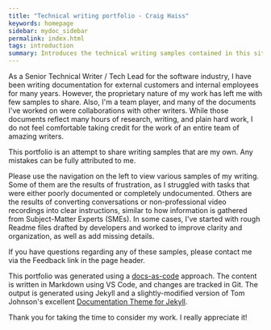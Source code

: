 ```yaml
---
title: "Technical writing portfolio - Craig Haiss"
keywords: homepage
sidebar: mydoc_sidebar
permalink: index.html
tags: introduction
summary: Introduces the technical writing samples contained in this site
---
```


As a Senior Technical Writer / Tech Lead for the software industry, I have been writing documentation for external customers and internal employees for many years. However, the proprietary nature of my work has left me with few samples to share. Also, I'm a team player, and many of the documents I've worked on were collaborations with other writers. While those documents reflect many hours of research, writing, and plain hard work, I do not feel comfortable taking credit for the work of an entire team of amazing writers.

This portfolio is an attempt to share writing samples that are my own. Any mistakes can be fully attributed to me.

Please use the navigation on the left to view various samples of my writing. Some of them are the results of frustration, as I struggled with tasks that were either poorly documented or completely undocumented. Others are the results of converting conversations or non-professional video recordings into clear instructions, similar to how information is gathered from Subject-Matter Experts (SMEs). In some cases, I've started with rough Readme files drafted by developers and worked to improve clarity and organization, as well as add missing details.

If you have questions regarding any of these samples, please contact me via the Feedback link in the page header.

This portfolio was generated using a [docs-as-code](https://www.writethedocs.org/guide/docs-as-code/) approach. The content is written in Markdown using VS Code, and changes are tracked in Git. The output is generated using Jekyll and a slightly-modified version of Tom Johnson's excellent [Documentation Theme for Jekyll](https://idratherbewriting.com/documentation-theme-jekyll/).

Thank you for taking the time to consider my work. I really appreciate it!